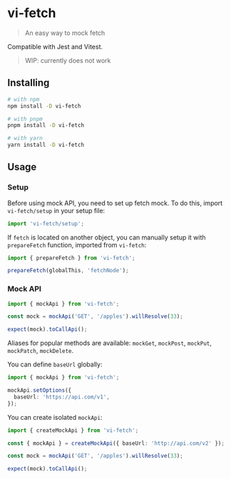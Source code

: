 # vi-fetch

> An easy way to mock fetch

Compatible with Jest and Vitest.

> WIP: currently does not work

## Installing

```sh
# with npm
npm install -D vi-fetch

# with pnpm
pnpm install -D vi-fetch

# with yarn
yarn install -D vi-fetch
```

## Usage

### Setup

Before using mock API, you need to set up fetch mock. To do this, import `vi-fetch/setup` in your setup file:

```ts
import 'vi-fetch/setup';
```

If `fetch` is located on another object, you can manually setup it with `prepareFetch` function, imported from `vi-fetch`:

```ts
import { prepareFetch } from 'vi-fetch';

prepareFetch(globalThis, 'fetchNode');
```

### Mock API

<!---TODO--->

```ts
import { mockApi } from 'vi-fetch';

const mock = mockApi('GET', '/apples').willResolve(33);

expect(mock).toCallApi();
```

Aliases for popular methods are available: `mockGet`, `mockPost`, `mockPut`, `mockPatch`, `mockDelete`.

You can define `baseUrl` globally:

```ts
import { mockApi } from 'vi-fetch';

mockApi.setOptions({
  baseUrl: 'https://api.com/v1',
});
```

You can create isolated `mockApi`:

```ts
import { createMockApi } from 'vi-fetch';

const { mockApi } = createMockApi({ baseUrl: 'http://api.com/v2' });

const mock = mockApi('GET', '/apples').willResolve(33);

expect(mock).toCallApi();
```
